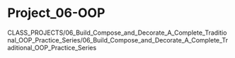 # Project_06-OOP
CLASS_PROJECTS/06_Build_Compose_and_Decorate_A_Complete_Traditional_OOP_Practice_Series/06_Build_Compose_and_Decorate_A_Complete_Traditional_OOP_Practice_Series
